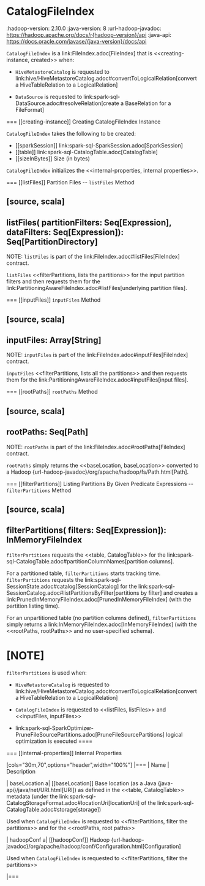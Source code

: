 # CatalogFileIndex

:hadoop-version: 2.10.0
:java-version: 8
:url-hadoop-javadoc: https://hadoop.apache.org/docs/r{hadoop-version}/api
:java-api: https://docs.oracle.com/javase/{java-version}/docs/api

`CatalogFileIndex` is a link:FileIndex.adoc[FileIndex] that is <<creating-instance, created>> when:

* `HiveMetastoreCatalog` is requested to link:hive/HiveMetastoreCatalog.adoc#convertToLogicalRelation[convert a HiveTableRelation to a LogicalRelation]

* `DataSource` is requested to link:spark-sql-DataSource.adoc#resolveRelation[create a BaseRelation for a FileFormat]

=== [[creating-instance]] Creating CatalogFileIndex Instance

`CatalogFileIndex` takes the following to be created:

* [[sparkSession]] link:spark-sql-SparkSession.adoc[SparkSession]
* [[table]] link:spark-sql-CatalogTable.adoc[CatalogTable]
* [[sizeInBytes]] Size (in bytes)

`CatalogFileIndex` initializes the <<internal-properties, internal properties>>.

=== [[listFiles]] Partition Files -- `listFiles` Method

[source, scala]
----
listFiles(
  partitionFilters: Seq[Expression],
  dataFilters: Seq[Expression]): Seq[PartitionDirectory]
----

NOTE: `listFiles` is part of the link:FileIndex.adoc#listFiles[FileIndex] contract.

`listFiles` <<filterPartitions, lists the partitions>> for the input partition filters and then requests them for the link:PartitioningAwareFileIndex.adoc#listFiles[underlying partition files].

=== [[inputFiles]] `inputFiles` Method

[source, scala]
----
inputFiles: Array[String]
----

NOTE: `inputFiles` is part of the link:FileIndex.adoc#inputFiles[FileIndex] contract.

`inputFiles` <<filterPartitions, lists all the partitions>> and then requests them for the link:PartitioningAwareFileIndex.adoc#inputFiles[input files].

=== [[rootPaths]] `rootPaths` Method

[source, scala]
----
rootPaths: Seq[Path]
----

NOTE: `rootPaths` is part of the link:FileIndex.adoc#rootPaths[FileIndex] contract.

`rootPaths` simply returns the <<baseLocation, baseLocation>> converted to a Hadoop {url-hadoop-javadoc}/org/apache/hadoop/fs/Path.html[Path].

=== [[filterPartitions]] Listing Partitions By Given Predicate Expressions -- `filterPartitions` Method

[source, scala]
----
filterPartitions(
  filters: Seq[Expression]): InMemoryFileIndex
----

`filterPartitions` requests the <<table, CatalogTable>> for the link:spark-sql-CatalogTable.adoc#partitionColumnNames[partition columns].

For a partitioned table, `filterPartitions` starts tracking time. `filterPartitions` requests the link:spark-sql-SessionState.adoc#catalog[SessionCatalog] for the link:spark-sql-SessionCatalog.adoc#listPartitionsByFilter[partitions by filter] and creates a link:PrunedInMemoryFileIndex.adoc[PrunedInMemoryFileIndex] (with the partition listing time).

For an unpartitioned table (no partition columns defined), `filterPartitions` simply returns a link:InMemoryFileIndex.adoc[InMemoryFileIndex] (with the <<rootPaths, rootPaths>> and no user-specified schema).

[NOTE]
====
`filterPartitions` is used when:

* `HiveMetastoreCatalog` is requested to link:hive/HiveMetastoreCatalog.adoc#convertToLogicalRelation[convert a HiveTableRelation to a LogicalRelation]

* `CatalogFileIndex` is requested to <<listFiles, listFiles>> and <<inputFiles, inputFiles>>

* link:spark-sql-SparkOptimizer-PruneFileSourcePartitions.adoc[PruneFileSourcePartitions] logical optimization is executed
====

=== [[internal-properties]] Internal Properties

[cols="30m,70",options="header",width="100%"]
|===
| Name
| Description

| baseLocation
a| [[baseLocation]] Base location (as a Java {java-api}/java/net/URI.html[URI]) as defined in the <<table, CatalogTable>> metadata (under the link:spark-sql-CatalogStorageFormat.adoc#locationUri[locationUri] of the link:spark-sql-CatalogTable.adoc#storage[storage])

Used when `CatalogFileIndex` is requested to <<filterPartitions, filter the partitions>> and for the <<rootPaths, root paths>>

| hadoopConf
a| [[hadoopConf]] Hadoop {url-hadoop-javadoc}/org/apache/hadoop/conf/Configuration.html[Configuration]

Used when `CatalogFileIndex` is requested to <<filterPartitions, filter the partitions>>

|===

